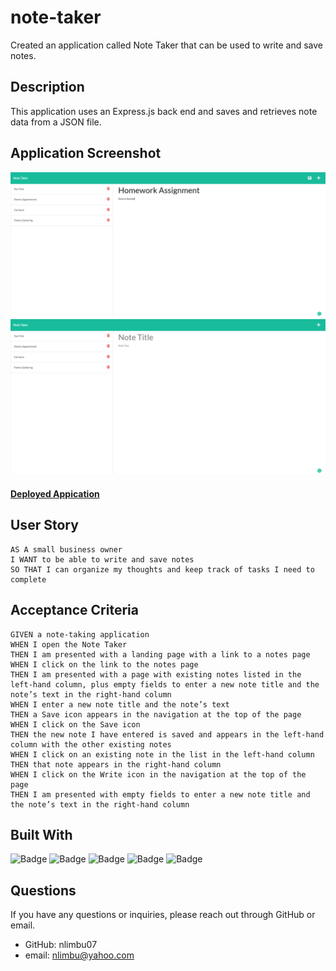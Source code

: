 # note-taker

Created an application called Note Taker that can be used to write and save notes.

## Description

This application uses an Express.js back end and saves and retrieves note data from a JSON file.

## Application Screenshot

![application screenshot](./Develop/images/image1.png)
![application screenshot](./Develop/images/image2.png)

#### [Deployed Appication](https://nlimbu07.github.io/note-taker/)

## User Story

```
AS A small business owner
I WANT to be able to write and save notes
SO THAT I can organize my thoughts and keep track of tasks I need to complete
```

## Acceptance Criteria

```
GIVEN a note-taking application
WHEN I open the Note Taker
THEN I am presented with a landing page with a link to a notes page
WHEN I click on the link to the notes page
THEN I am presented with a page with existing notes listed in the left-hand column, plus empty fields to enter a new note title and the note’s text in the right-hand column
WHEN I enter a new note title and the note’s text
THEN a Save icon appears in the navigation at the top of the page
WHEN I click on the Save icon
THEN the new note I have entered is saved and appears in the left-hand column with the other existing notes
WHEN I click on an existing note in the list in the left-hand column
THEN that note appears in the right-hand column
WHEN I click on the Write icon in the navigation at the top of the page
THEN I am presented with empty fields to enter a new note title and the note’s text in the right-hand column
```

## Built With

![Badge](https://img.shields.io/badge/-VS%20Code-brightgreen)
![Badge](https://img.shields.io/badge/-npm%208.1.0-blue)
![Badge](https://img.shields.io/badge/-JavaScript-yellowgreen)
![Badge](https://img.shields.io/badge/-npm%20'inquirer'-success)
![Badge](https://img.shields.io/badge/-expess.js-red)

## Questions

If you have any questions or inquiries, please reach out through GitHub or email.

- GitHub: nlimbu07
- email: nlimbu@yahoo.com
